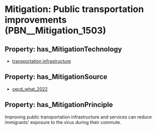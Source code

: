 # Mitigation: __Public transportation improvements__ (PBN__Mitigation_1503)

## Property: has_MitigationTechnology

* [transportation infrastructure](../Technology/PBN__Technology_2911)

## Property: has_MitigationSource

* [oecd_what_2022](../Article/PBN__Article_287)

## Property: has_MitigationPrinciple

Improving public transportation infrastructure and services can reduce immigrants' exposure to the virus during their commute.

